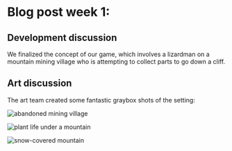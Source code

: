 # Blog post week 1: 

## Development discussion

We finalized the concept of our game, which involves a lizardman on a mountain mining village who is attempting to collect parts to go down a cliff. 

## Art discussion 

The art team created some fantastic graybox shots of the setting: 

![abandoned mining village](https://gribsyrup.github.io/Hue-nique-Website-/Art/graybox_1.png)

![plant life under a mountain](https://gribsyrup.github.io/Hue-nique-Website-/Art/graybox_2.png)

![snow-covered mountain](https://gribsyrup.github.io/Hue-nique-Website-/Art/graybox_3.png)

